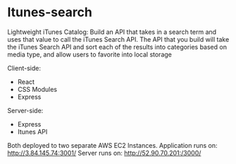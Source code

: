 # Itunes-search
Lightweight iTunes Catalog: Build an API that takes in a search term and uses that value to call the iTunes Search API. The API that you build will take the iTunes Search API and sort each of the results into categories based on media type, and allow users to favorite into local storage


Client-side:
* React 
* CSS Modules
* Express 

Server-side:
* Express 
* Itunes API

Both deployed to two separate AWS EC2 Instances.
Application runs on: http://3.84.145.74:3001/
Server runs on: http://52.90.70.201:/3000/
